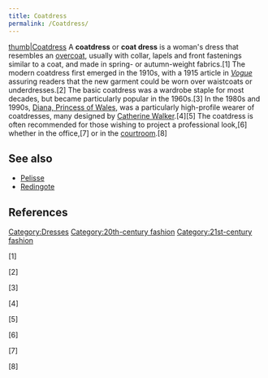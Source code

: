 ```yaml
---
title: Coatdress
permalink: /Coatdress/
---
```


[thumb\|Coatdress](/File:Coatdress.jpg "wikilink") A **coatdress** or
**coat dress** is a woman's dress that resembles an
[overcoat](/overcoat "wikilink"), usually with collar, lapels and front
fastenings similar to a coat, and made in spring- or autumn-weight
fabrics.[1] The modern coatdress first emerged in the 1910s, with a 1915
article in *[Vogue](/Vogue_(magazine) "wikilink")* assuring readers that
the new garment could be worn over waistcoats or underdresses.[2] The
basic coatdress was a wardrobe staple for most decades, but became
particularly popular in the 1960s.[3] In the 1980s and 1990s, [Diana,
Princess of Wales](/Diana,_Princess_of_Wales "wikilink"), was a
particularly high-profile wearer of coatdresses, many designed by
[Catherine
Walker](/Catherine_Walker_(fashion_designer) "wikilink").[4][5] The
coatdress is often recommended for those wishing to project a
professional look,[6] whether in the office,[7] or in the
[courtroom](/courtroom "wikilink").[8]

## See also

-   [Pelisse](/Pelisse "wikilink")
-   [Redingote](/Redingote "wikilink")

## References

[Category:Dresses](/Category:Dresses "wikilink") [Category:20th-century
fashion](/Category:20th-century_fashion "wikilink")
[Category:21st-century
fashion](/Category:21st-century_fashion "wikilink")

[1]

[2]

[3]

[4]

[5]

[6]

[7]

[8]